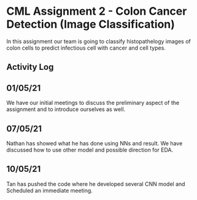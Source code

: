 # CML Assignment 2 - Colon Cancer Detection (Image Classification) 

In this assignment our team is going to classify histopathelogy images of colon cells to predict infectious cell with cancer and cell types.

## Activity Log

01/05/21
------------------
We have our initial meetings to discuss the preliminary aspect of the assignment and to introduce ourselves as well. 

07/05/21
------------------
Nathan has showed what he has done using NNs and result. We have discussed how to use other model and possible direction for EDA.

10/05/21
------------------
Tan has pushed the code where he developed several CNN model and Scheduled an immediate meeting. 
